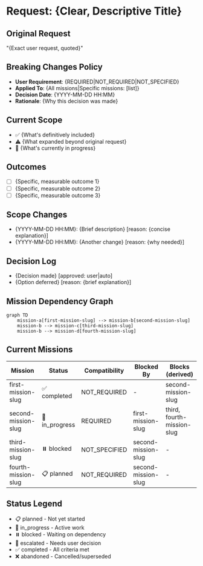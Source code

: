 # Request: {Clear, Descriptive Title}

## Original Request
"{Exact user request, quoted}"

## Breaking Changes Policy
- **User Requirement**: {REQUIRED|NOT_REQUIRED|NOT_SPECIFIED}
- **Applied To**: {All missions|Specific missions: [list]}
- **Decision Date**: {YYYY-MM-DD HH:MM}
- **Rationale**: {Why this decision was made}

## Current Scope
- ✅ {What's definitively included}
- ⚠️ {What expanded beyond original request}
- 🔄 {What's currently in progress}

## Outcomes
- [ ] {Specific, measurable outcome 1}
- [ ] {Specific, measurable outcome 2}
- [ ] {Specific, measurable outcome 3}

## Scope Changes
- {YYYY-MM-DD HH:MM}: {Brief description} [reason: {concise explanation}]
- {YYYY-MM-DD HH:MM}: {Another change} [reason: {why needed}]

## Decision Log
- {Decision made} [approved: user|auto]
- {Option deferred} [reason: {brief explanation}]

## Mission Dependency Graph
```mermaid
graph TD
    mission-a[first-mission-slug] --> mission-b[second-mission-slug]
    mission-b --> mission-c[third-mission-slug]
    mission-b --> mission-d[fourth-mission-slug]
```

## Current Missions
| Mission               | Status        | Compatibility | Blocked By          | Blocks (derived)              |
|-----------------------|---------------|---------------|---------------------|-------------------------------|
| first-mission-slug    | ✅ completed  | NOT_REQUIRED  | -                   | second-mission-slug           |
| second-mission-slug   | 🔄 in_progress| REQUIRED      | first-mission-slug  | third, fourth-mission-slug    |
| third-mission-slug    | ⏸️ blocked   | NOT_SPECIFIED | second-mission-slug | -                             |
| fourth-mission-slug   | 📋 planned    | NOT_REQUIRED  | second-mission-slug | -                             |

## Status Legend
- 📋 planned - Not yet started
- 🔄 in_progress - Active work
- ⏸️ blocked - Waiting on dependency
- 🚨 escalated - Needs user decision
- ✅ completed - All criteria met
- ❌ abandoned - Cancelled/superseded